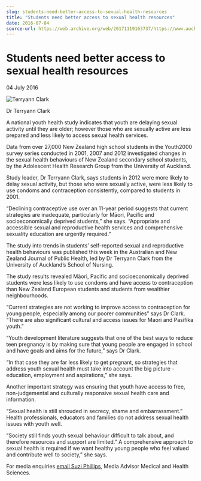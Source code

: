 ```yaml
---
slug: students-need-better-access-to-sexual-health-resources
title: "Students need better access to sexual health resources"
date: 2016-07-04
source-url: https://web.archive.org/web/20171119163737/https://www.auckland.ac.nz/en/about/news-events-and-notices/news/news-2016/07/students-need-better-access-to-sexual-health-resources.html
---
```

Students need better access to sexual health resources
======================================================

04 July 2016

![Terryann Clark](https://www.auckland.ac.nz/en/about/news-events-and-notices/news/news-2016/07/students-need-better-access-to-sexual-health-resources/_jcr_content/par/textimage/image.img.jpg/1467591315602.jpg "Terryann Clark")

Dr Terryann Clark

A national youth health study indicates that youth are delaying sexual activity until they are older; however those who are sexually active are less prepared and less likely to access sexual health services.

Data from over 27,000 New Zealand high school students in the Youth2000 survey series conducted in 2001, 2007 and 2012 investigated changes in the sexual health behaviours of New Zealand secondary school students, by the Adolescent Health Research Group from the University of Auckland.

Study leader, Dr Terryann Clark, says students in 2012 were more likely to delay sexual activity, but those who were sexually active, were less likely to use condoms and contraception consistently, compared to students in 2001.

“Declining contraceptive use over an 11-year period suggests that current strategies are inadequate, particularly for Māori, Pacific and socioeconomically deprived students,” she says. “Appropriate and accessible sexual and reproductive health services and comprehensive sexuality education are urgently required.”

The study into trends in students’ self-reported sexual and reproductive health behaviours was published this week in the Australian and New Zealand Journal of Public Health, led by Dr Terryann Clark from the University of Auckland’s School of Nursing.

The study results revealed Māori, Pacific and socioeconomically deprived students were less likely to use condoms and have access to contraception than New Zealand European students and students from wealthier neighbourhoods.

“Current strategies are not working to improve access to contraception for young people, especially among our poorer communities” says Dr Clark. “There are also significant cultural and access issues for Maori and Pasifika youth.”

“Youth development literature suggests that one of the best ways to reduce teen pregnancy is by making sure that young people are engaged in school and have goals and aims for the future,” says Dr Clark.

“In that case they are far less likely to get pregnant, so strategies that address youth sexual health must take into account the big picture - education, employment and aspirations,” she says.

Another important strategy was ensuring that youth have access to free, non-judgemental and culturally responsive sexual health care and information.

“Sexual health is still shrouded in secrecy, shame and embarrassment.” Health professionals, educators and families do not address sexual health issues with youth well.

“Society still finds youth sexual behaviour difficult to talk about, and therefore resources and support are limited.” A comprehensive approach to sexual health is required if we want healthy young people who feel valued and contribute well to society,” she says.

For media enquiries [email Suzi Phillips](mailto:s.phillips@auckland.ac.nz), Media Advisor Medical and Health Sciences.
